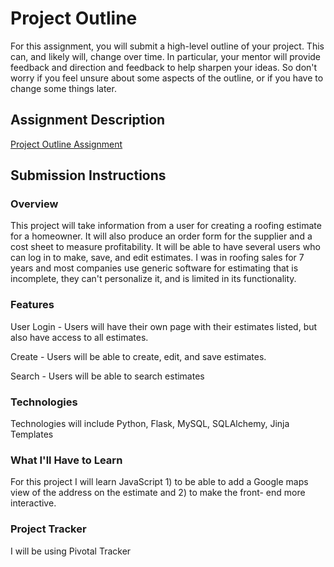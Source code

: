 # Project Outline
For this assignment, you will submit a high-level outline of your project. This can, and likely will, change over time. In particular, your mentor will provide feedback and direction and feedback to help sharpen your ideas. So don't worry if you feel unsure about some aspects of the outline, or if you have to change some things later.

## Assignment Description
[Project Outline Assignment](https://education.launchcode.org/liftoff/assignments/project-outline/)

## Submission Instructions

### Overview
This project will take information from a user for creating a roofing estimate for a homeowner.  It will also produce an order form for the supplier and a cost sheet to measure profitability.  It will be able to have several users who can log in to make, save, and edit estimates.
I was in roofing sales for 7 years and most companies use generic software for estimating that is incomplete, they can't personalize it, and is limited in its functionality.  
### Features
User Login - Users will have their own page with their estimates listed, but also have access to all estimates.

Create - Users will be able to create, edit, and save estimates.

Search - Users will be able to search estimates

### Technologies
Technologies will include Python, Flask, MySQL, SQLAlchemy, Jinja Templates

### What I'll Have to Learn
For this project I will learn JavaScript 1) to be able to add a Google maps view of the address on the estimate and 2) to make the front- end more interactive.

### Project Tracker
I will be using Pivotal Tracker
